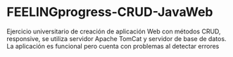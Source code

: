 # FEELINGprogress-CRUD-JavaWeb
Ejercicio universitario de creación de aplicación Web con métodos CRUD, responsive, se utiliza servidor Apache TomCat y servidor de base de datos. La aplicación es funcional pero cuenta con problemas al detectar errores
